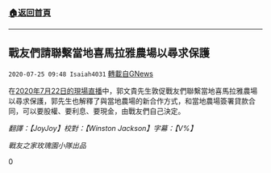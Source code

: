 ###  [:house:返回首頁](https://github.com/ourhimalayas/txt)
---

## 戰友們請聯繫當地喜馬拉雅農場以尋求保護
`2020-07-25 09:48 Isaiah4031` [轉載自GNews](https://gnews.org/zh-hant/275899/)

在[2020年7月22日的現場直播](https://gtv.org/web/#/UserInfo/5e596957357cc612d35a8044)中，郭文貴先生敦促戰友們聯繫當地喜馬拉雅農場以尋求保護，郭先生也解釋了與當地農場的新合作方式，和當地農場簽署貸款合同，可以要股權、要利息、要現金，由戰友們自己決定。

*翻譯：【JoyJoy】校對：【Winston Jackson】字幕：【V%】*

*戰友之家玫瑰園小隊出品*

0
